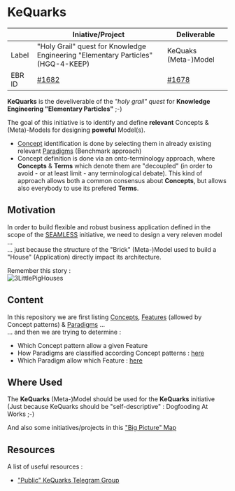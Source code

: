 
KeQuarks
==


<table>
    <thead>
        <tr>
            <th></th>
            <th>Iniative/Project</th>
            <th>Deliverable</th>
        </tr>
    </thead>
    <tbody>
        <tr>
            <td>Label</td>
            <td>"Holy Grail" quest for Knowledge Engineering "Elementary Particles" (HGQ-4-KEEP)</td>
            <td>KeQuaks (Meta-)Model</td>
        </tr>
        <tr>
            <td>EBR ID</td>
            <td><a href="https://www.topincs.com/EntangledBootstrap/1682">#1682</a></td>
            <td><a href="https://www.topincs.com/EntangledBootstrap/1678">#1678</a></td>
        </tr>
    </tbody>
</table>


__KeQuarks__ is the develiverable of the _"holy grail" quest_ for __Knowledge Engineering "Elementary Particles"__ ;-)

The goal of this initiative is to identify and define __relevant__ Concepts & (Meta)-Models for designing __poweful__ Model(s).
* <a href="https://github.com/iPlumb3r/KeQuarks/tree/master/Concepts">Concept</a> identification is done by selecting them in already existing relevant <a href="https://github.com/iPlumb3r/KeQuarks/tree/master/Paradigms">Paradigms</a> (Benchmark approach)
* Concept definition is done via an onto-terminology approach, where __Concepts__ & __Terms__ which denote them are "decoupled" (in order to avoid - or at least limit - any terminological debate). This kind of approach allows both a common consensus about __Concepts__, but allows also everybody to use its prefered __Terms__. 


Motivation
-
In order to build flexible and robust business application defined in the scope of the <a href="https://github.com/iPlumb3r/BigPicture">SEAMLESS</a> initiative, we need to design a very releven model ...   
... just because the structure of the "Brick" (Meta-)Model used to build a "House" (Application) directly impact its architecture.

Remember this story :   
![3LittlePigHouses](https://github.com/iPlumb3r/KeQuarks/blob/master/images/3LittlePigsHouse.jpeg)

Content
-
In this repository we are first listing <a href="https://github.com/iPlumb3r/KeQuarks/tree/master/Concepts">Concepts</a>, <a href="https://github.com/iPlumb3r/KeQuarks/tree/master/Features">Features</a> (allowed by Concept patterns) & <a href="https://github.com/iPlumb3r/KeQuarks/tree/master/Paradigms">Paradigms</a> ...   
... and then we are trying to determine :
* Which Concept pattern allow a given Feature
* How Paradigms are classified according Concept patterns : <a href="https://github.com/iPlumb3r/KeQuarks/blob/master/Concepts_x_Paradigms.md">here</a>
* Which Paradigm allow which Feature : <a href="https://github.com/iPlumb3r/KeQuarks/blob/master/Features_x_Paradigms.md">here</a>




Where Used
-
The __KeQuarks__ (Meta-)Model should be used for the __KeQuarks__ initiative (Just because KeQuarks should be "self-descriptive" : Dogfooding At Works ;-)

And also some initiatives/projects in this <a href="http://hubject.net/iPlumb3r/GitHub/BigPicture.html">"Big Picture" Map</a>

Resources
-
A list of useful resources :  
* <a href="https://t.me/KeQuarks">"Public" KeQuarks Telegram Group</a>  
